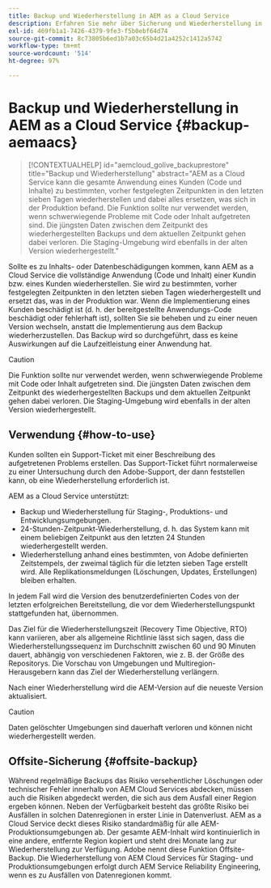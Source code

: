 ```yaml
---
title: Backup und Wiederherstellung in AEM as a Cloud Service
description: Erfahren Sie mehr über Sicherung und Wiederherstellung in AEM as a Cloud Service
exl-id: 469fb1a1-7426-4379-9fe3-f5b0ebf64d74
source-git-commit: 8c73805b6ed1b7a03c65b4d21a4252c1412a5742
workflow-type: tm+mt
source-wordcount: '514'
ht-degree: 97%

---
```



# Backup und Wiederherstellung in AEM as a Cloud Service {#backup-aemaacs}

>[!CONTEXTUALHELP]
>id="aemcloud_golive_backuprestore"
>title="Backup und Wiederherstellung"
>abstract="AEM as a Cloud Service kann die gesamte Anwendung eines Kunden (Code und Inhalte) zu bestimmten, vorher festgelegten Zeitpunkten in den letzten sieben Tagen wiederherstellen und dabei alles ersetzen, was sich in der Produktion befand. Die Funktion sollte nur verwendet werden, wenn schwerwiegende Probleme mit Code oder Inhalt aufgetreten sind. Die jüngsten Daten zwischen dem Zeitpunkt des wiederhergestellten Backups und dem aktuellen Zeitpunkt gehen dabei verloren. Die Staging-Umgebung wird ebenfalls in der alten Version wiederhergestellt."

Sollte es zu Inhalts- oder Datenbeschädigungen kommen, kann AEM as a Cloud Service die vollständige Anwendung (Code und Inhalt) einer Kundin bzw. eines Kunden wiederherstellen. Sie wird zu bestimmten, vorher festgelegten Zeitpunkten in den letzten sieben Tagen wiederhergestellt und ersetzt das, was in der Produktion war.
Wenn die Implementierung eines Kunden beschädigt ist (d. h. der bereitgestellte Anwendungs-Code beschädigt oder fehlerhaft ist), sollten Sie sie beheben und zu einer neuen Version wechseln, anstatt die Implementierung aus dem Backup wiederherzustellen. Das Backup wird so durchgeführt, dass es keine Auswirkungen auf die Laufzeitleistung einer Anwendung hat.

>[!CAUTION]
>
>Die Funktion sollte nur verwendet werden, wenn schwerwiegende Probleme mit Code oder Inhalt aufgetreten sind. Die jüngsten Daten zwischen dem Zeitpunkt des wiederhergestellten Backups und dem aktuellen Zeitpunkt gehen dabei verloren. Die Staging-Umgebung wird ebenfalls in der alten Version wiederhergestellt.

## Verwendung {#how-to-use}

Kunden sollten ein Support-Ticket mit einer Beschreibung des aufgetretenen Problems erstellen. Das Support-Ticket führt normalerweise zu einer Untersuchung durch den Adobe-Support, der dann feststellen kann, ob eine Wiederherstellung erforderlich ist.

AEM as a Cloud Service unterstützt:

* Backup und Wiederherstellung für Staging-, Produktions- und Entwicklungsumgebungen.
* 24-Stunden-Zeitpunkt-Wiederherstellung, d. h. das System kann mit einem beliebigen Zeitpunkt aus den letzten 24 Stunden wiederhergestellt werden.
* Wiederherstellung anhand eines bestimmten, von Adobe definierten Zeitstempels, der zweimal täglich für die letzten sieben Tage erstellt wird. Alle Replikationsmeldungen (Löschungen, Updates, Erstellungen) bleiben erhalten.

In jedem Fall wird die Version des benutzerdefinierten Codes von der letzten erfolgreichen Bereitstellung, die vor dem Wiederherstellungspunkt stattgefunden hat, übernommen.

Das Ziel für die Wiederherstellungszeit (Recovery Time Objective, RTO) kann variieren, aber als allgemeine Richtlinie lässt sich sagen, dass die Wiederherstellungssequenz im Durchschnitt zwischen 60 und 90 Minuten dauert, abhängig von verschiedenen Faktoren, wie z. B. der Größe des Repositorys. Die Vorschau von Umgebungen und Multiregion-Herausgebern kann das Ziel der Wiederherstellung verlängern.

Nach einer Wiederherstellung wird die AEM-Version auf die neueste Version aktualisiert.

>[!CAUTION]
>
>Daten gelöschter Umgebungen sind dauerhaft verloren und können nicht wiederhergestellt werden.

## Offsite-Sicherung {#offsite-backup}

Während regelmäßige Backups das Risiko versehentlicher Löschungen oder technischer Fehler innerhalb von AEM Cloud Services abdecken, müssen auch die Risiken abgedeckt werden, die sich aus dem Ausfall einer Region ergeben können. Neben der Verfügbarkeit besteht das größte Risiko bei Ausfällen in solchen Datenregionen in erster Linie in Datenverlust.
AEM as a Cloud Service deckt dieses Risiko standardmäßig für alle AEM-Produktionsumgebungen ab. Der gesamte AEM-Inhalt wird kontinuierlich in eine andere, entfernte Region kopiert und steht drei Monate lang zur Wiederherstellung zur Verfügung. Adobe nennt diese Funktion Offsite-Backup.
Die Wiederherstellung von AEM Cloud Services für Staging- und Produktionsumgebungen erfolgt durch AEM Service Reliability Engineering, wenn es zu Ausfällen von Datenregionen kommt.
